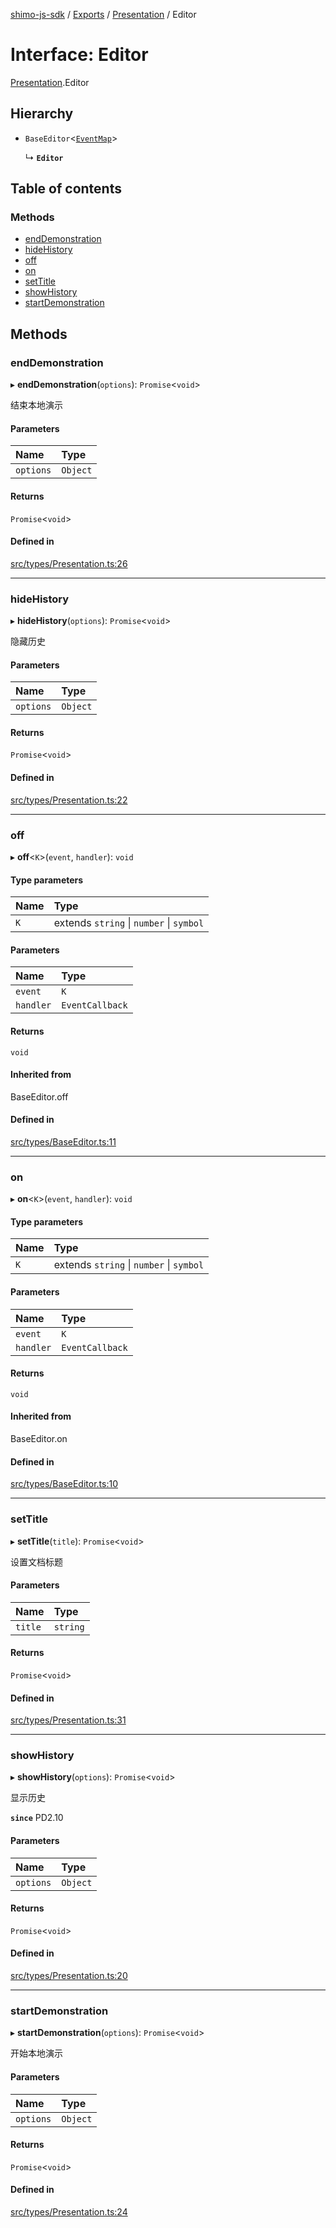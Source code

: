 [shimo-js-sdk](../README.md) / [Exports](../modules.md) / [Presentation](../modules/Presentation.md) / Editor

# Interface: Editor

[Presentation](../modules/Presentation.md).Editor

## Hierarchy

- `BaseEditor`<[`EventMap`](Presentation.EventMap.md)\>

  ↳ **`Editor`**

## Table of contents

### Methods

- [endDemonstration](Presentation.Editor.md#enddemonstration)
- [hideHistory](Presentation.Editor.md#hidehistory)
- [off](Presentation.Editor.md#off)
- [on](Presentation.Editor.md#on)
- [setTitle](Presentation.Editor.md#settitle)
- [showHistory](Presentation.Editor.md#showhistory)
- [startDemonstration](Presentation.Editor.md#startdemonstration)

## Methods

### endDemonstration

▸ **endDemonstration**(`options`): `Promise`<`void`\>

结束本地演示

#### Parameters

| Name | Type |
| :------ | :------ |
| `options` | `Object` |

#### Returns

`Promise`<`void`\>

#### Defined in

[src/types/Presentation.ts:26](https://github.com/shimohq/shimo-js-sdk/blob/9d971e2/src/types/Presentation.ts#L26)

___

### hideHistory

▸ **hideHistory**(`options`): `Promise`<`void`\>

隐藏历史

#### Parameters

| Name | Type |
| :------ | :------ |
| `options` | `Object` |

#### Returns

`Promise`<`void`\>

#### Defined in

[src/types/Presentation.ts:22](https://github.com/shimohq/shimo-js-sdk/blob/9d971e2/src/types/Presentation.ts#L22)

___

### off

▸ **off**<`K`\>(`event`, `handler`): `void`

#### Type parameters

| Name | Type |
| :------ | :------ |
| `K` | extends `string` \| `number` \| `symbol` |

#### Parameters

| Name | Type |
| :------ | :------ |
| `event` | `K` |
| `handler` | `EventCallback` |

#### Returns

`void`

#### Inherited from

BaseEditor.off

#### Defined in

[src/types/BaseEditor.ts:11](https://github.com/shimohq/shimo-js-sdk/blob/9d971e2/src/types/BaseEditor.ts#L11)

___

### on

▸ **on**<`K`\>(`event`, `handler`): `void`

#### Type parameters

| Name | Type |
| :------ | :------ |
| `K` | extends `string` \| `number` \| `symbol` |

#### Parameters

| Name | Type |
| :------ | :------ |
| `event` | `K` |
| `handler` | `EventCallback` |

#### Returns

`void`

#### Inherited from

BaseEditor.on

#### Defined in

[src/types/BaseEditor.ts:10](https://github.com/shimohq/shimo-js-sdk/blob/9d971e2/src/types/BaseEditor.ts#L10)

___

### setTitle

▸ **setTitle**(`title`): `Promise`<`void`\>

设置文档标题

#### Parameters

| Name | Type |
| :------ | :------ |
| `title` | `string` |

#### Returns

`Promise`<`void`\>

#### Defined in

[src/types/Presentation.ts:31](https://github.com/shimohq/shimo-js-sdk/blob/9d971e2/src/types/Presentation.ts#L31)

___

### showHistory

▸ **showHistory**(`options`): `Promise`<`void`\>

显示历史

**`since`** PD2.10

#### Parameters

| Name | Type |
| :------ | :------ |
| `options` | `Object` |

#### Returns

`Promise`<`void`\>

#### Defined in

[src/types/Presentation.ts:20](https://github.com/shimohq/shimo-js-sdk/blob/9d971e2/src/types/Presentation.ts#L20)

___

### startDemonstration

▸ **startDemonstration**(`options`): `Promise`<`void`\>

开始本地演示

#### Parameters

| Name | Type |
| :------ | :------ |
| `options` | `Object` |

#### Returns

`Promise`<`void`\>

#### Defined in

[src/types/Presentation.ts:24](https://github.com/shimohq/shimo-js-sdk/blob/9d971e2/src/types/Presentation.ts#L24)

